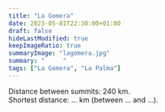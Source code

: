 ```yaml
---
title: "La Gomera"
date: 2023-05-01T22:30:00+01:00
draft: false
hideLastModified: true
keepImageRatio: true
summaryImage: "lagomera.jpg"
summary: "     "
tags: ["La Gomera", "La Palma"]
---
```


Distance between summits: 240 km.    
Shortest distance: ... km (between ... and ...).

